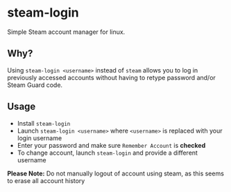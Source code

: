 # steam-login

Simple Steam account manager for linux.

## Why?

Using `steam-login <username>` instead of `steam` allows you to log in previously accessed accounts without having to retype password and/or Steam Guard code.

## Usage

- Install `steam-login`
- Launch `steam-login <username>` where `<username>` is replaced with your login username
- Enter your password and make sure `Remember Account` is **checked**
- To change account, launch `steam-login` and provide a different username

**Please Note:** Do not manually logout of account using steam, as this seems to erase all account history
